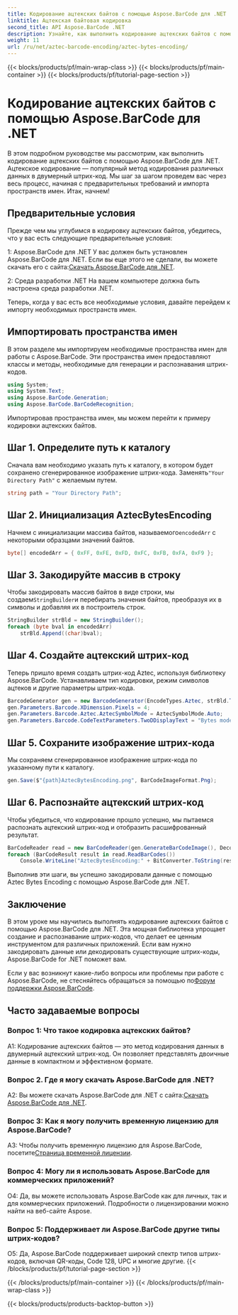 ```yaml
---
title: Кодирование ацтекских байтов с помощью Aspose.BarCode для .NET
linktitle: Ацтекская байтовая кодировка
second_title: API Aspose.BarCode .NET
description: Узнайте, как выполнить кодирование ацтекских байтов с помощью Aspose.BarCode для .NET. Включены пошаговое руководство, предварительные условия и примеры кода.
weight: 11
url: /ru/net/aztec-barcode-encoding/aztec-bytes-encoding/
---
```


{{< blocks/products/pf/main-wrap-class >}}
{{< blocks/products/pf/main-container >}}
{{< blocks/products/pf/tutorial-page-section >}}

# Кодирование ацтекских байтов с помощью Aspose.BarCode для .NET

В этом подробном руководстве мы рассмотрим, как выполнить кодирование ацтекских байтов с помощью Aspose.BarCode для .NET. Ацтекское кодирование — популярный метод кодирования различных данных в двумерный штрих-код. Мы шаг за шагом проведем вас через весь процесс, начиная с предварительных требований и импорта пространств имен. Итак, начнем!

## Предварительные условия

Прежде чем мы углубимся в кодировку ацтекских байтов, убедитесь, что у вас есть следующие предварительные условия:

1: Aspose.BarCode для .NET
 У вас должен быть установлен Aspose.BarCode для .NET. Если вы еще этого не сделали, вы можете скачать его с сайта:[Скачать Aspose.BarCode для .NET](https://releases.aspose.com/barcode/net/).

2: Среда разработки .NET
На вашем компьютере должна быть настроена среда разработки .NET.

Теперь, когда у вас есть все необходимые условия, давайте перейдем к импорту необходимых пространств имен.

## Импортировать пространства имен

В этом разделе мы импортируем необходимые пространства имен для работы с Aspose.BarCode. Эти пространства имен предоставляют классы и методы, необходимые для генерации и распознавания штрих-кодов.

```csharp
using System;
using System.Text;
using Aspose.BarCode.Generation;
using Aspose.BarCode.BarCodeRecognition;
```

Импортировав пространства имен, мы можем перейти к примеру кодировки ацтекских байтов.


## Шаг 1. Определите путь к каталогу

 Сначала вам необходимо указать путь к каталогу, в котором будет сохранено сгенерированное изображение штрих-кода. Заменять`"Your Directory Path"` с желаемым путем.

```csharp
string path = "Your Directory Path";
```

## Шаг 2. Инициализация AztecBytesEncoding

 Начнем с инициализации массива байтов, называемого`encodedArr` с некоторыми образцами значений байтов.

```csharp
byte[] encodedArr = { 0xFF, 0xFE, 0xFD, 0xFC, 0xFB, 0xFA, 0xF9 };
```

## Шаг 3. Закодируйте массив в строку

 Чтобы закодировать массив байтов в виде строки, мы создаем`StringBuilder`и перебирать значения байтов, преобразуя их в символы и добавляя их в построитель строк.

```csharp
StringBuilder strBld = new StringBuilder();
foreach (byte bval in encodedArr)
    strBld.Append((char)bval);
```

## Шаг 4. Создайте ацтекский штрих-код

Теперь пришло время создать штрих-код Aztec, используя библиотеку Aspose.BarCode. Устанавливаем тип кодировки, режим символов ацтеков и другие параметры штрих-кода.

```csharp
BarcodeGenerator gen = new BarcodeGenerator(EncodeTypes.Aztec, strBld.ToString());
gen.Parameters.Barcode.XDimension.Pixels = 4;
gen.Parameters.Barcode.Aztec.AztecSymbolMode = AztecSymbolMode.Auto;
gen.Parameters.Barcode.CodeTextParameters.TwoDDisplayText = "Bytes mode";
```

## Шаг 5. Сохраните изображение штрих-кода

Мы сохраняем сгенерированное изображение штрих-кода по указанному пути к каталогу.

```csharp
gen.Save($"{path}AztecBytesEncoding.png", BarCodeImageFormat.Png);
```

## Шаг 6. Распознайте ацтекский штрих-код

Чтобы убедиться, что кодирование прошло успешно, мы пытаемся распознать ацтекский штрих-код и отобразить расшифрованный результат.

```csharp
BarCodeReader read = new BarCodeReader(gen.GenerateBarCodeImage(), DecodeType.Aztec);
foreach (BarCodeResult result in read.ReadBarCodes())
    Console.WriteLine("AztecBytesEncoding:" + BitConverter.ToString(result.CodeBytes));
```

Выполнив эти шаги, вы успешно закодировали данные с помощью Aztec Bytes Encoding с помощью Aspose.BarCode для .NET.

## Заключение

В этом уроке мы научились выполнять кодирование ацтекских байтов с помощью Aspose.BarCode для .NET. Эта мощная библиотека упрощает создание и распознавание штрих-кодов, что делает ее ценным инструментом для различных приложений. Если вам нужно закодировать данные или декодировать существующие штрих-коды, Aspose.BarCode for .NET поможет вам.

Если у вас возникнут какие-либо вопросы или проблемы при работе с Aspose.BarCode, не стесняйтесь обращаться за помощью по[Форум поддержки Aspose.BarCode](https://forum.aspose.com/c/barcode/13).

## Часто задаваемые вопросы

### Вопрос 1: Что такое кодировка ацтекских байтов?

A1: Кодирование ацтекских байтов — это метод кодирования данных в двумерный ацтекский штрих-код. Он позволяет представлять двоичные данные в компактном и эффективном формате.

### Вопрос 2. Где я могу скачать Aspose.BarCode для .NET?

 A2: Вы можете скачать Aspose.BarCode для .NET с сайта:[Скачать Aspose.BarCode для .NET](https://releases.aspose.com/barcode/net/).

### Вопрос 3: Как я могу получить временную лицензию для Aspose.BarCode?

 A3: Чтобы получить временную лицензию для Aspose.BarCode, посетите[Страница временной лицензии](https://purchase.aspose.com/temporary-license/).

### Вопрос 4: Могу ли я использовать Aspose.BarCode для коммерческих приложений?

О4: Да, вы можете использовать Aspose.BarCode как для личных, так и для коммерческих приложений. Подробности о лицензировании можно найти на веб-сайте Aspose.

### Вопрос 5: Поддерживает ли Aspose.BarCode другие типы штрих-кодов?

О5: Да, Aspose.BarCode поддерживает широкий спектр типов штрих-кодов, включая QR-коды, Code 128, UPC и многие другие.
{{< /blocks/products/pf/tutorial-page-section >}}

{{< /blocks/products/pf/main-container >}}
{{< /blocks/products/pf/main-wrap-class >}}

{{< blocks/products/products-backtop-button >}}
